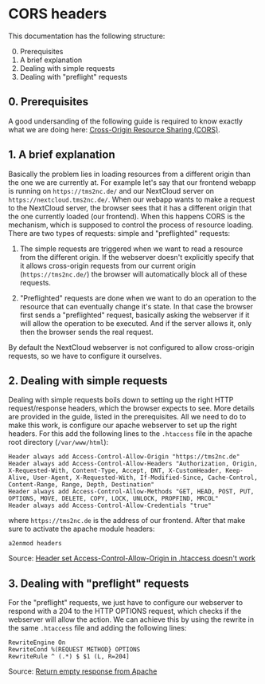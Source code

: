 # CORS headers

This documentation has the following structure:

0. Prerequisites
1. A brief explanation
2. Dealing with simple requests
3. Dealing with "preflight" requests

## 0. Prerequisites

A good undersanding of the following guide is required to know exactly what we are doing here: [Cross-Origin Resource Sharing (CORS)](https://developer.mozilla.org/en-US/docs/Web/HTTP/CORS).

## 1. A brief explanation

Basically the problem lies in loading resources from a different origin than the one we are currently at. For example let's say that our frontend webapp is running on `https://tms2nc.de/` and our NextCloud server on `https://nextcloud.tms2nc.de/`. When our webapp wants to make a request to the NextCloud server, the browser sees that it has a different origin that the one currently loaded (our frontend). When this happens CORS is the mechanism, which is supposed to control the process of resource loading. There are two types of requests: simple and "preflighted" requests:

1. The simple requests are triggered when we want to read a resource from the different origin. If the webserver doesn't explicitly specify that it allows cross-origin requests from our current origin (`https://tms2nc.de/`) the browser will automatically block all of these requests.

2. "Preflighted" requests are done when we want to do an operation to the resource that can eventually change it's state. In that case the browser first sends a "preflighted" request, basically asking the webserver if it will allow the operation to be executed. And if the server allows it, only then the browser sends the real request.

By default the NextCloud webserver is not configured to allow cross-origin requests, so we have to configure it ourselves.

## 2. Dealing with simple requests

Dealing with simple requests boils down to setting up the right HTTP request/response headers, which the browser expects to see. More details are provided in the guide, listed in the prerequisites. All we need to do to make this work, is configure our apache webserver to set up the right headers. For this add the following lines to the `.htaccess` file in the apache root directory (`/var/www/html`):

```
Header always add Access-Control-Allow-Origin "https://tms2nc.de"
Header always add Access-Control-Allow-Headers "Authorization, Origin, X-Requested-With, Content-Type, Accept, DNT, X-CustomHeader, Keep-Alive, User-Agent, X-Requested-With, If-Modified-Since, Cache-Control, Content-Range, Range, Depth, Destination"
Header always add Access-Control-Allow-Methods "GET, HEAD, POST, PUT, OPTIONS, MOVE, DELETE, COPY, LOCK, UNLOCK, PROPFIND, MRCOL"
Header always add Access-Control-Allow-Credentials "true"
```

where `https://tms2nc.de` is the address of our frontend. After that make sure to activate the apache module headers:

```
a2enmod headers
```

Source: [Header set Access-Control-Allow-Origin in .htaccess doesn't work](https://stackoverflow.com/questions/10640596/header-set-access-control-allow-origin-in-htaccess-doesnt-work/11691776#11691776)

## 3. Dealing with "preflight" requests
 
 For the "preflight" requests, we just have to configure our webserver to respond with a 204 to the HTTP OPTIONS request, which checks if the webserver will allow the action. We can achieve this by using the rewrite in the same `.htaccess` file and adding the following lines:

```
RewriteEngine On
RewriteCond %(REQUEST METHOD} OPTIONS
RewriteRule ^ (.*) $ $1 (L, R=204]
```

Source: [Return empty response from Apache](https://stackoverflow.com/questions/27703871/return-empty-response-from-apache/)